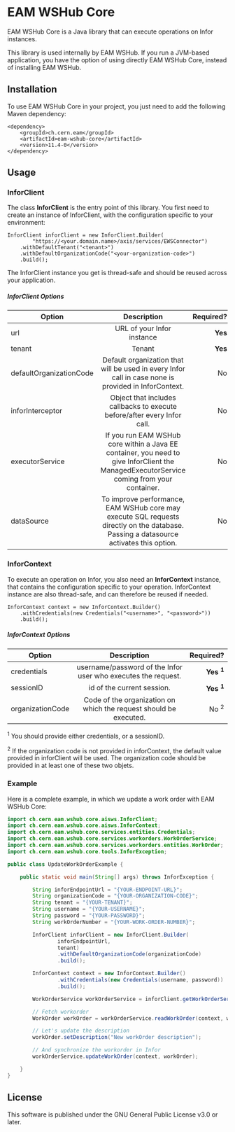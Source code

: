 # EAM WSHub Core

EAM WSHub Core is a Java library that can execute operations on Infor instances.

This library is used internally by EAM WSHub. If you run a JVM-based application, you have
the option of using directly EAM WSHub Core, instead of installing EAM WSHub.

## Installation
To use EAM WSHub Core in your project, you just need to add the following Maven dependency:
```
<dependency>
    <groupId>ch.cern.eam</groupId>
    <artifactId>eam-wshub-core</artifactId>
    <version>11.4-0</version>
</dependency>
```

## Usage
### InforClient
The class **InforClient** is the entry point of this library.
You first need to create an instance of InforClient, with the configuration specific to your environment:

```
InforClient inforClient = new InforClient.Builder(
        "https://<your.domain.name>/axis/services/EWSConnector") 
    .withDefaultTenant("<tenant>")
    .withDefaultOrganizationCode("<your-organization-code>")
    .build();
```
The InforClient instance you get is thread-safe and should be reused across your application.

##### InforClient Options
| Option        | Description           | Required?  |
| ------------- |:-------------:| -----:|
| url           | URL of your Infor instance | **Yes** |
| tenant        | Tenant      |   **Yes** |
| defaultOrganizationCode  | Default organization that will be used in every Infor call in case none is provided in InforContext.      |    No |
| inforInterceptor  | Object that includes callbacks to execute before/after every Infor call.      |    No |
| executorService  | If you run EAM WSHub core within a Java EE container, you need to give InforClient the ManagedExecutorService coming from your container.    |    No |
| dataSource  | To improve performance, EAM WSHub core may execute SQL requests directly on the database. Passing a datasource activates this option.     |    No |

### InforContext
To execute an operation on Infor, you also need an **InforContext** instance, that contains the configuration specific to
your operation. InforContext instance are also thread-safe, and can therefore be reused if needed. 
```
InforContext context = new InforContext.Builder()
    .withCredentials(new Credentials("<username>", "<password>"))
    .build();
```
##### InforContext Options
| Option        | Description           | Required?  |
| ------------- |:-------------:| -----:|
| credentials           | username/password of the Infor user who executes the request. | **Yes <sup>1</sup>** |
| sessionID        | id of the current session.      |   **Yes <sup>1</sup>** |
| organizationCode  | Code of the organization on which the request should be executed.|    No <sup>2</sup> |

<sup>1</sup> You should provide either credentials, or a sessionID.

<sup>2</sup> If the organization code is not provided in inforContext, the default value provided in inforClient will be used. The organization code should be provided in at least one of these two objets.


### Example
Here is a complete example, in which we update a work order with EAM WSHub Core:
```java
import ch.cern.eam.wshub.core.aisws.InforClient;
import ch.cern.eam.wshub.core.aisws.InforContext;
import ch.cern.eam.wshub.core.services.entities.Credentials;
import ch.cern.eam.wshub.core.services.workorders.WorkOrderService;
import ch.cern.eam.wshub.core.services.workorders.entities.WorkOrder;
import ch.cern.eam.wshub.core.tools.InforException;

public class UpdateWorkOrderExample {

    public static void main(String[] args) throws InforException {

        String inforEndpointUrl = "{YOUR-ENDPOINT-URL}";
        String organizationCode = "{YOUR-ORGANIZATION-CODE}";
        String tenant = "{YOUR-TENANT}";
        String username = "{YOUR-USERNAME}";
        String password = "{YOUR-PASSWORD}";
        String workOrderNumber = "{YOUR-WORK-ORDER-NUMBER}";

        InforClient inforClient = new InforClient.Builder(
                inforEndpointUrl,
                tenant)
                .withDefaultOrganizationCode(organizationCode)
                .build();

        InforContext context = new InforContext.Builder()
                .withCredentials(new Credentials(username, password))
                .build();

        WorkOrderService workOrderService = inforClient.getWorkOrderService();

        // Fetch workorder
        WorkOrder workOrder = workOrderService.readWorkOrder(context, workOrderNumber);

        // Let's update the description
        workOrder.setDescription("New workOrder description");

        // And synchronize the workorder in Infor
        workOrderService.updateWorkOrder(context, workOrder);

    }
}
```

## License
This software is published under the GNU General Public License v3.0 or later.

